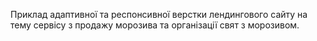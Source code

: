 Приклад адаптивної та респонсивної верстки лендингового сайту на тему сервісу з продажу морозива та організації свят з морозивом.
